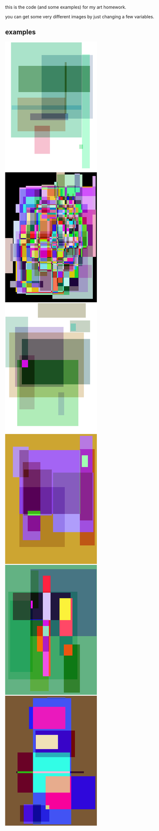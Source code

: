 this is the code (and some examples) for my art homework.

you can get some very different images by just changing a few variables.

## examples

![examples/107882.png](examples/107882.png)
![examples/278434.png](examples/278434.png)
![examples/377000.png](examples/377000.png)
![examples/454353.png](examples/454353.png)
![examples/570539.png](examples/570539.png)
![examples/615090.png](examples/615090.png)
